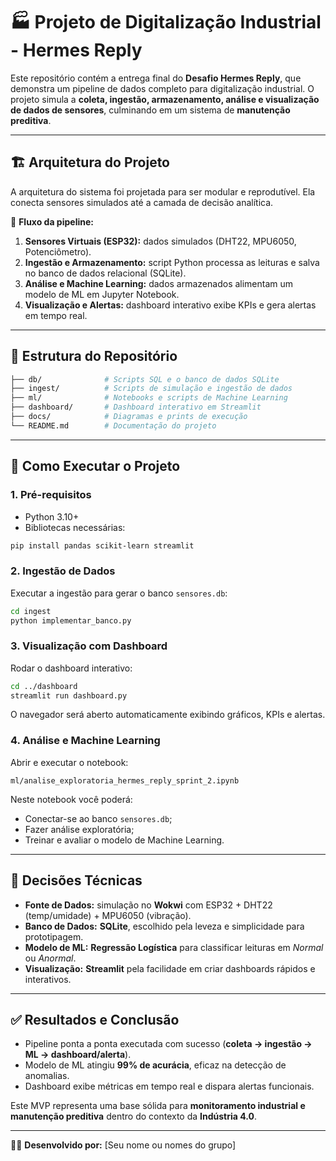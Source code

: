 # 🏭 Projeto de Digitalização Industrial - Hermes Reply

Este repositório contém a entrega final do **Desafio Hermes Reply**, que demonstra um pipeline de dados completo para digitalização industrial.
O projeto simula a **coleta, ingestão, armazenamento, análise e visualização de dados de sensores**, culminando em um sistema de **manutenção preditiva**.

---

## 🏗️ Arquitetura do Projeto

A arquitetura do sistema foi projetada para ser modular e reprodutível.
Ela conecta sensores simulados até a camada de decisão analítica.

📌 **Fluxo da pipeline:**

1. **Sensores Virtuais (ESP32):** dados simulados (DHT22, MPU6050, Potenciômetro).
2. **Ingestão e Armazenamento:** script Python processa as leituras e salva no banco de dados relacional (SQLite).
3. **Análise e Machine Learning:** dados armazenados alimentam um modelo de ML em Jupyter Notebook.
4. **Visualização e Alertas:** dashboard interativo exibe KPIs e gera alertas em tempo real.



---

## 📁 Estrutura do Repositório

```bash
├── db/              # Scripts SQL e o banco de dados SQLite
├── ingest/          # Scripts de simulação e ingestão de dados
├── ml/              # Notebooks e scripts de Machine Learning
├── dashboard/       # Dashboard interativo em Streamlit
├── docs/            # Diagramas e prints de execução
└── README.md        # Documentação do projeto
```

---

## 🚀 Como Executar o Projeto

### 1. Pré-requisitos

* Python 3.10+
* Bibliotecas necessárias:

```bash
pip install pandas scikit-learn streamlit
```

### 2. Ingestão de Dados

Executar a ingestão para gerar o banco `sensores.db`:

```bash
cd ingest
python implementar_banco.py
```

### 3. Visualização com Dashboard

Rodar o dashboard interativo:

```bash
cd ../dashboard
streamlit run dashboard.py
```

O navegador será aberto automaticamente exibindo gráficos, KPIs e alertas.

### 4. Análise e Machine Learning

Abrir e executar o notebook:

```
ml/analise_exploratoria_hermes_reply_sprint_2.ipynb
```

Neste notebook você poderá:

* Conectar-se ao banco `sensores.db`;
* Fazer análise exploratória;
* Treinar e avaliar o modelo de Machine Learning.

---

## 🧠 Decisões Técnicas

* **Fonte de Dados:** simulação no **Wokwi** com ESP32 + DHT22 (temp/umidade) + MPU6050 (vibração).
* **Banco de Dados:** **SQLite**, escolhido pela leveza e simplicidade para prototipagem.
* **Modelo de ML:** **Regressão Logística** para classificar leituras em *Normal* ou *Anormal*.
* **Visualização:** **Streamlit** pela facilidade em criar dashboards rápidos e interativos.

---

## ✅ Resultados e Conclusão

* Pipeline ponta a ponta executada com sucesso (**coleta → ingestão → ML → dashboard/alerta**).
* Modelo de ML atingiu **99% de acurácia**, eficaz na detecção de anomalias.
* Dashboard exibe métricas em tempo real e dispara alertas funcionais.

Este MVP representa uma base sólida para **monitoramento industrial e manutenção preditiva** dentro do contexto da **Indústria 4.0**.

---

👨‍💻 **Desenvolvido por:**
[Seu nome ou nomes do grupo]
